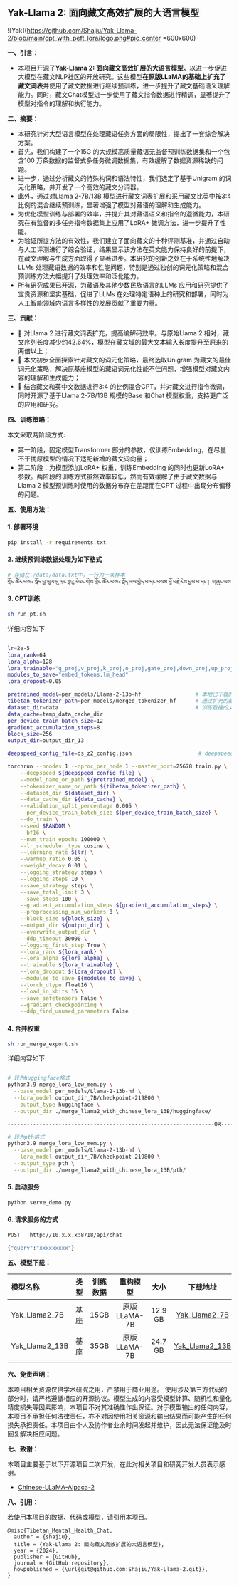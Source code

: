 
## Yak-Llama 2: 面向藏文高效扩展的大语言模型
![Yak](https://github.com/Shajiu/Yak-Llama-2/blob/main/cpt_with_peft_lora/logo.png#pic_center =600x600)

**一、引言：**

-  本项目开源了**Yak-Llama 2: 面向藏文高效扩展的大语言模型**，以进一步促进大模型在藏文NLP社区的开放研究。这些模型**在原版LLaMA的基础上扩充了藏文词表**并使用了藏文数据进行继续预训练，进一步提升了藏文基础语义理解能力。同时，藏文Chat模型进一步使用了藏文指令数据进行精调，显著提升了模型对指令的理解和执行能力。

**二、摘要：**

-  本研究针对大型语言模型在处理藏语任务方面的局限性，提出了一套综合解决方案。
-  首先，我们构建了一个15G 的大规模高质量藏语无监督预训练数据集和一个包含100 万条数据的监督式多任务微调数据集，有效缓解了数据资源稀缺的问题。
-  进一步，通过分析藏文的特殊构词和语法特性，我们选定了基于Unigram 的词元化策略，并开发了一个高效的藏文分词器。
-  此外，通过对Llama 2-7B/13B 模型进行藏文词表扩展和采用藏文比英中按3:4 比例的混合继续预训练，显著增强了模型对藏语的理解和生成能力。
-  为优化模型训练与部署的效率，并提升其对藏语语义和指令的遵循能力，本研究在有监督的多任务指令数据集上应用了LoRA+ 微调方法，进一步提升了性能。
-  为验证所提方法的有效性，我们建立了面向藏文的十种评测基准，并通过自动与人工评测进行了综合验证，结果显示该方法在英文能力保持良好的前提下，在藏文理解与生成方面取得了显著进步。本研究的创新之处在于系统性地解决LLMs 处理藏语数据的效率和性能问题，特别是通过独创的词元化策略和混合预训练方法大幅提升了处理效率和泛化能力。
-  所有研究成果已开源，为藏语及其他少数民族语言的LLMs 应用和研究提供了宝贵资源和坚实基础，促进了LLMs 在处理特定语种上的研究和部署，同时为人工智能领域内语言多样性的发展贡献了重要力量。

**三、贡献：**

- 🚀 对Llama 2 进行藏文词表扩充，提高编解码效率。与原始Llama 2 相对，藏文序列长度减少约42.64%，模型在藏文域的最大文本输入长度提升至原来的两倍以上；
- 🚀 本文初步全面探索针对藏文的词元化策略，最终选取Unigram 为藏文的最佳词元化策略，解决原基座模型的藏语词元化性能不佳问题，增强模型对藏文内容的理解和生成能力；
- 🚀 结合藏文和英中文数据进行3:4 的比例混合CPT，并对藏文进行指令微调，同时开源了基于Llama 2-7B/13B 规模的Base 和Chat 模型权重，支持更广泛的应用和研究。

**四、训练策略：**

本文采取两阶段方式:
-  第一阶段，固定模型Transformer 部分的参数，仅训练Embedding，在尽量不干扰原模型的情况下适配新增的藏文词向量；
-  第二阶段：为模型添加LoRA+ 权重，训练Embedding 的同时也更新LoRA+ 参数。两阶段的训练方式虽然效率较低，然而有效缓解了由于藏文数据与Llama 2 模型预训练时使用的数据分布存在差距而在CPT 过程中出现分布偏移的问题。

**五、使用方法：**

#### 1. 部署环境
```sh
pip install -r requirements.txt
```

#### 2. 继续预训练数据处理为如下格式
```sh
# 存储在./data/data.txt中，一行为一条样本
གྲོང་ཚོར་བཅའ་སྡོད་བྱ་ཡུལ་དུ་ཁྲང་ཧྥུའུ་ལེའང་གིས་གྲོང་ཚོར་བཅའ་སྡོད་ལས་བྱེད་པ་དང་བསམ་བློ་བརྗེ་རེས་བྱས་པ་དང་། གཞུང་ལས་ཁང་(ཅུད)གི་ཏང་ཙུའུ་ཡིས་བཅའ་སྡོད་ལས་བྱེད་པར་ཐུགས་ཁུར་ཟབ་བཞེས་གནང་ལུགས་བརྒྱུད་བསྒྲགས་བྱས་པ་མ་ཟད། གྲོང་ཚོར་བཅའ་སྡོད་ལས་བྱེད་པའི་འཚོ་བ་དང་བདེ་ཐང་གི་གནས་ཚུལ་ལ་རྒྱུས་ལོན་བྱས་ཁར་། གྲོང་ཚོར་བཅའ་སྡོད་ལས་དོན་རུ་ཁག་གི་ལས་དོན་སྙན་ཞུ་ནན་ཏན་ངང་གསན་པ་དང་ཁོང་ཚོར་ཐོབ་པའི་གྲུབ་འབྲས་ལ་ཁས་ལེན་གང་ལེགས་གནང་བ་རེད།
```

#### 3. CPT训练
```sh
sh run_pt.sh
```
详细内容如下
```sh

lr=2e-5
lora_rank=64
lora_alpha=128
lora_trainable="q_proj,v_proj,k_proj,o_proj,gate_proj,down_proj,up_proj"
modules_to_save="embed_tokens,lm_head"
lora_dropout=0.05

pretrained_model=per_models/Llama-2-13b-hf                 # 本地已下载的Llama-2-13b-hf基座模型路径
tibetan_tokenizer_path=per_models/merged_tokenizer_hf      # 通过扩充的藏文词汇表路径
dataset_dir=data                                           # 训练数据的文件夹
data_cache=temp_data_cache_dir       
per_device_train_batch_size=12
gradient_accumulation_steps=8
block_size=256
output_dir=output_dir_13

deepspeed_config_file=ds_z2_config.json                     # deepspeed配置文件                  

torchrun --nnodes 1 --nproc_per_node 1 --master_port=25678 train.py \
    --deepspeed ${deepspeed_config_file} \
    --model_name_or_path ${pretrained_model} \
    --tokenizer_name_or_path ${tibetan_tokenizer_path} \
    --dataset_dir ${dataset_dir} \
    --data_cache_dir ${data_cache} \
    --validation_split_percentage 0.005 \
    --per_device_train_batch_size ${per_device_train_batch_size} \
    --do_train \
    --seed $RANDOM \
    --bf16 \
    --num_train_epochs 100000 \
    --lr_scheduler_type cosine \
    --learning_rate ${lr} \
    --warmup_ratio 0.05 \
    --weight_decay 0.01 \
    --logging_strategy steps \
    --logging_steps 10 \
    --save_strategy steps \
    --save_total_limit 3 \
    --save_steps 100 \
    --gradient_accumulation_steps ${gradient_accumulation_steps} \
    --preprocessing_num_workers 8 \
    --block_size ${block_size} \
    --output_dir ${output_dir} \
    --overwrite_output_dir \
    --ddp_timeout 30000 \
    --logging_first_step True \
    --lora_rank ${lora_rank} \
    --lora_alpha ${lora_alpha} \
    --trainable ${lora_trainable} \
    --lora_dropout ${lora_dropout} \
    --modules_to_save ${modules_to_save} \
    --torch_dtype float16 \
    --load_in_kbits 16 \
    --save_safetensors False \
    --gradient_checkpointing \
    --ddp_find_unused_parameters False
```

#### 4. 合并权重
```sh
sh run_merge_export.sh
```
详细内容如下
```sh

# 转为huggingface格式
python3.9 merge_lora_low_mem.py \
  --base_model per_models/Llama-2-13b-hf \
  --lora_model output_dir_7B/checkpoint-219800 \
  --output_type huggingface \
  --output_dir ./merge_llama2_with_chinese_lora_13B/huggingface/ 

-----------------------------------------------------------------OR-----------------------------------------------------------------

# 转为pth格式
python3.9 merge_lora_low_mem.py \
  --base_model per_models/Llama-2-13b-hf \
  --lora_model output_dir_7B/checkpoint-219800 \
  --output_type pth \
  --output_dir ./merge_llama2_with_chinese_lora_13B/pth/ 
```

#### 5. 启动服务
```sh
python serve_demo.py
```
#### 6. 请求服务的方式
```sh
POST   http://10.x.x.x:8718/api/chat

{"query":"xxxxxxxxx"}
```
**五、模型下载：**

| 模型名称 | 类型 | 训练数据 |重构模型|大小|下载地址|
| :-----| ----: | :----: |:----: |:----: |:----: |
| Yak_Llama2_7B | 基座 | 15GB |原版LLaMA-7B|12.9 GB|[Yak_Llama2_7B](https://huggingface.co/shajiu/Yak_Llama2_7B)|
| Yak_Llama2_13B | 基座 |35GB |原版LLaMA-7B|24.7 GB |[Yak_Llama2_13B](https://huggingface.co/shajiu/Yak_Llama2_13B)|

**六、免责声明：**

本项目相关资源仅供学术研究之用，严禁用于商业用途。 使用涉及第三方代码的部分时，请严格遵循相应的开源协议。模型生成的内容受模型计算、随机性和量化精度损失等因素影响，本项目不对其准确性作出保证。对于模型输出的任何内容，本项目不承担任何法律责任，亦不对因使用相关资源和输出结果而可能产生的任何损失承担责任。本项目由个人及协作者业余时间发起并维护，因此无法保证能及时回复解决相应问题。

**七、致谢：**


本项目主要基于以下开源项目二次开发，在此对相关项目和研究开发人员表示感谢。
- [Chinese-LLaMA-Alpaca-2](https://github.com/ymcui/Chinese-LLaMA-Alpaca-2)


**八、引用：**

若使用本项目的数据、代码或模型，请引用本项目。
```text
@misc{Tibetan_Mental_Health_Chat,
  author = {shajiu},
  title = {Yak-Llama 2: 面向藏文高效扩展的大语言模型},
  year = {2024},
  publisher = {GitHub},
  journal = {GitHub repository},
  howpublished = {\url{git@github.com:Shajiu/Yak-Llama-2.git}},
}
```
